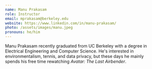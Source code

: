 ```yaml
---
name: Manu Prakasam
role: Instructor
email: mprakasam@berkeley.edu
website: https://www.linkedin.com/in/manu-prakasam/
photo: /assets/images/manu.jpeg
pronouns: he/him
---
```



Manu Prakasam recently graduated from UC Berkeley with a degree in Electrical Engineering and Computer Science. He's interested in environmentalism, tennis, and data privacy, but these days he mainly spends his free time rewatching *Avatar: The Last Airbender*.  

